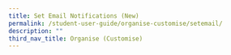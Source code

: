 ```yaml
---
title: Set Email Notifications (New)
permalink: /student-user-guide/organise-customise/setemail/
description: ""
third_nav_title: Organise (Customise)
---
```

